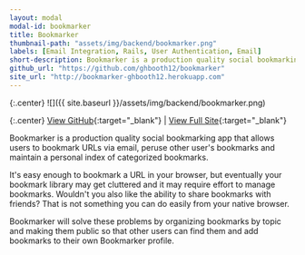 ```yaml
---
layout: modal
modal-id: bookmarker
title: Bookmarker
thumbnail-path: "assets/img/backend/bookmarker.png"
labels: [Email Integration, Rails, User Authentication, Email]
short-description: Bookmarker is a production quality social bookmarking app that allows users to bookmark URLs via email, peruse other user's bookmarks and maintain a personal index of categorized bookmarks.
github_url: "https://github.com/ghbooth12/bookmarker"
site_url: "http://bookmarker-ghbooth12.herokuapp.com"
---
```


{:.center}
![]({{ site.baseurl }}/assets/img/backend/bookmarker.png)

{:.center}
[View GitHub](https://github.com/ghbooth12/bookmarker){:target="\_blank"} |
[View Full Site](http://bookmarker-ghbooth12.herokuapp.com){:target="\_blank"}


Bookmarker is a production quality social bookmarking app that allows users to bookmark URLs via email, peruse other user's bookmarks and maintain a personal index of categorized bookmarks.

It's easy enough to bookmark a URL in your browser, but eventually your bookmark library may get cluttered and it may require effort to manage bookmarks. Wouldn't you also like the ability to share bookmarks with friends? That is not something you can do easily from your native browser.

Bookmarker will solve these problems by organizing bookmarks by topic and making them public so that other users can find them and add bookmarks to their own Bookmarker profile.